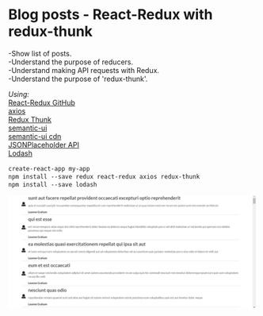 # Blog posts - React-Redux with redux-thunk

-Show list of posts.\
-Understand the purpose of reducers.\
-Understand making API requests with Redux.\
-Understand the purpose of 'redux-thunk'.

_Using:_\
[React-Redux GitHub](https://github.com/reduxjs/react-redux)\
[axios](https://www.npmjs.com/package/axios)\
[Redux Thunk](https://github.com/reduxjs/redux-thunk)\
[semantic-ui](https://semantic-ui.com/elements/list.html)\
[semantic-ui cdn](https://cdnjs.com/libraries/semantic-ui)\
[JSONPlaceholder API](https://jsonplaceholder.typicode.com/)\
[Lodash](https://lodash.com/docs/4.17.15/)

```
create-react-app my-app
npm install --save redux react-redux axios redux-thunk
npm install --save lodash
```

<img src="public/img/posts.png" width="500">
